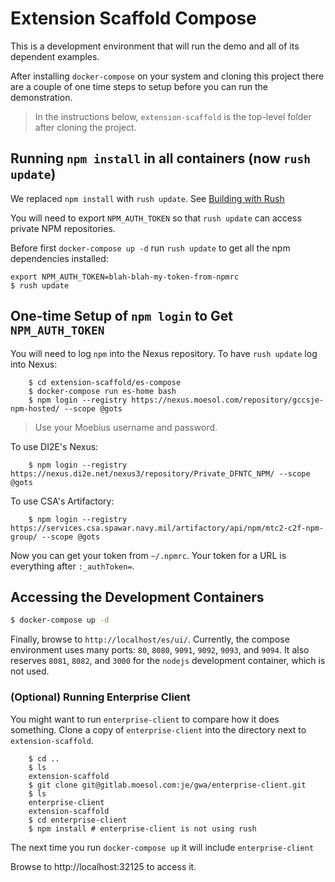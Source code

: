 # Extension Scaffold Compose

This is a development environment that will run the demo
and all of its dependent examples.

After installing `docker-compose` on your system and cloning this project
there are a couple of one time steps to setup before you can run the demonstration.

> In the instructions below, `extension-scaffold` is the top-level folder after cloning the project.

## Running `npm install` in all containers (now `rush update`)

We replaced `npm install` with `rush update`.
See [Building with Rush](../documentation/Building-with-Rush.md)

You will need to export `NPM_AUTH_TOKEN` so that `rush update` can access private NPM repositories.

Before first `docker-compose up -d` run `rush update` to get all the npm dependencies installed:

```
export NPM_AUTH_TOKEN=blah-blah-my-token-from-npmrc
$ rush update
```

## One-time Setup of `npm login` to Get `NPM_AUTH_TOKEN`

You will need to log `npm` into the Nexus repository.
To have `rush update` log into Nexus:

```
    $ cd extension-scaffold/es-compose
    $ docker-compose run es-home bash
    $ npm login --registry https://nexus.moesol.com/repository/gccsje-npm-hosted/ --scope @gots
```
> Use your Moebius username and password.

To use DI2E's Nexus:
```
    $ npm login --registry https://nexus.di2e.net/nexus3/repository/Private_DFNTC_NPM/ --scope @gots
```

To use CSA's Artifactory:
```
    $ npm login --registry https://services.csa.spawar.navy.mil/artifactory/api/npm/mtc2-c2f-npm-group/ --scope @gots
```

Now you can get your token from `~/.npmrc`.
Your token for a URL is everything after `:_authToken=`.

## Accessing the Development Containers

```bash
$ docker-compose up -d
```

Finally, browse to `http://localhost/es/ui/`. 
Currently, the compose environment uses many ports: `80`, `8080`, `9091`, `9092`, `9093`, and `9094`. 
It also reserves `8081`, `8082`, and `3000` for the `nodejs` development container, which is not used.

### (Optional) Running Enterprise Client

You might want to run `enterprise-client` to compare how it does something.
Clone a copy of `enterprise-client` into the directory next to `extension-scaffold`.

```
    $ cd ..
    $ ls 
    extension-scaffold
    $ git clone git@gitlab.moesol.com:je/gwa/enterprise-client.git
    $ ls
    enterprise-client
    extension-scaffold
    $ cd enterprise-client
    $ npm install # enterprise-client is not using rush
```

The next time you run `docker-compose up` it will include `enterprise-client`

Browse to http://localhost:32125 to access it.
